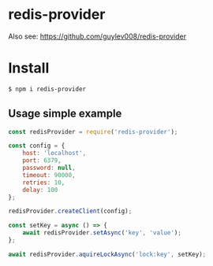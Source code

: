 # redis-provider

Also see: https://github.com/guylev008/redis-provider

# Install

```bash
$ npm i redis-provider
```

## Usage simple example

```jsx
const redisProvider = require('redis-provider');

const config = {
	host: 'localhost',
	port: 6379,
	password: null,
	timeout: 90000,
	retries: 10,
	delay: 100
};

redisProvider.createClient(config);

const setKey = async () => {
	await redisProvider.setAsync('key', 'value');
};

await redisProvider.aquireLockAsync('lock:key', setKey);
```
